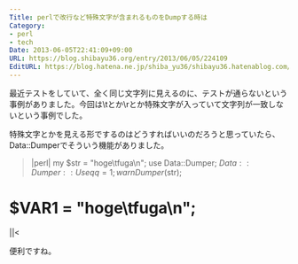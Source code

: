 ```yaml
---
Title: perlで改行など特殊文字が含まれるものをDumpする時は
Category:
- perl
- tech
Date: 2013-06-05T22:41:09+09:00
URL: https://blog.shibayu36.org/entry/2013/06/05/224109
EditURL: https://blog.hatena.ne.jp/shiba_yu36/shibayu36.hatenablog.com/atom/entry/11696248318754063822
---
```


最近テストをしていて、全く同じ文字列に見えるのに、テストが通らないという事例がありました。今回は\tとか\rとか特殊文字が入っていて文字列が一致しないという事例でした。

特殊文字とかを見える形でするのはどうすればいいのだろうと思っていたら、Data::Dumperでそういう機能がありました。

>|perl|
my $str = "hoge\tfuga\n";
use Data::Dumper;
$Data::Dumper::Useqq = 1;
warn Dumper($str);
# $VAR1 = "hoge\tfuga\n";
||<

便利ですね。
